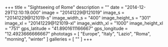 +++
title = "Sightseeing of Rome"
description = ""
date = "2014-12-29T12:10:19.000"
image = "20141229@121019"
image_s = "20141229@121019-s"
image_width_s = "400"
image_height_s = "301"
image_xl = "20141229@121019-xl"
image_width_xl = "1000"
image_height_xl = "751"
gps_latitude = "41.8901611166667"
gps_longitude = "12.4923666666667"
phototags = [ "Europe", "Italy", "Lazio", "Roma", "morning", "winter" ]
galleries = [ "" ]
+++

